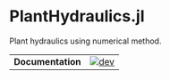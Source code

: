 # PlantHydraulics.jl

Plant hydraulics using numerical method.

|||
|---------------------:|:----------------------------------------------|
| **Documentation**    | [![dev][docs-dev-img]][docs-dev-url]          |

[docs-dev-img]: https://img.shields.io/badge/docs-dev-blue.svg
[docs-dev-url]: https://Yujie-W.github.io/PlantHydraulics.jl/dev/
